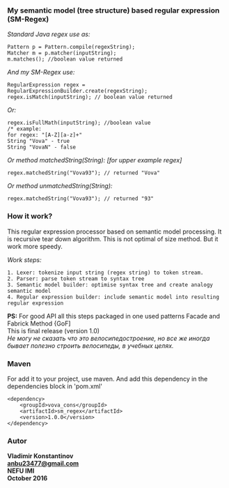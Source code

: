 ### My semantic model (tree structure) based regular expression (SM-Regex)

*Standard Java regex use as:*

    Pattern p = Pattern.compile(regexString);
    Matcher m = p.matcher(inputString);
    m.matches(); //boolean value returned

*And my SM-Regex use:*

    RegularExpression regex = RegularExpressionBuilder.create(regexString);
    regex.isMatch(inputString); // boolean value returned

*Or:*

    regex.isFullMath(inputString); //boolean value
    /* example:
    for regex: "[A-Z][a-z]+" 
    String "Vova" - true
    String "VovaN" - false

*Or method matchedString(String):* _[for upper example regex]_

    regex.matchedString("Vova93"); // returned "Vova"

*Or method unmatchedString(String):*

    regex.matchedString("Vova93"); // returned "93"

### How it work?
This regular expression processor based on semantic model processing.
It is recursive tear down algorithm. This is not optimal of size method. But it work more speedy.

*Work steps:*

    1. Lexer: tokenize input string (regex string) to token stream.
    2. Parser: parse token stream to syntax tree
    3. Semantic model builder: optimise syntax tree and create analogy semantic model
    4. Regular expression builder: include semantic model into resulting regular expression

**PS:**
    For good API all this steps packaged in one used patterns Facade and Fabrick Method {GoF] <br>
    This is final release (version 1.0) <br>
    _Не могу не сказать что это велосипедостроение, но все же иногда бывает полезно строить велосипеды, в учебных целях._

### Maven

For add it to your project, use maven. And add this dependency in the dependencies block in 'pom.xml'

    <dependency>
        <groupId>vova_cons</groupId>
        <artifactId>sm_regex</artifactId>
        <version>1.0.0</version>
    </dependency>

### Autor
**Vladimir Konstantinov** <br>
**anbu23477@gmail.com** <br>
**NEFU IMI** <br>
**October 2016**
